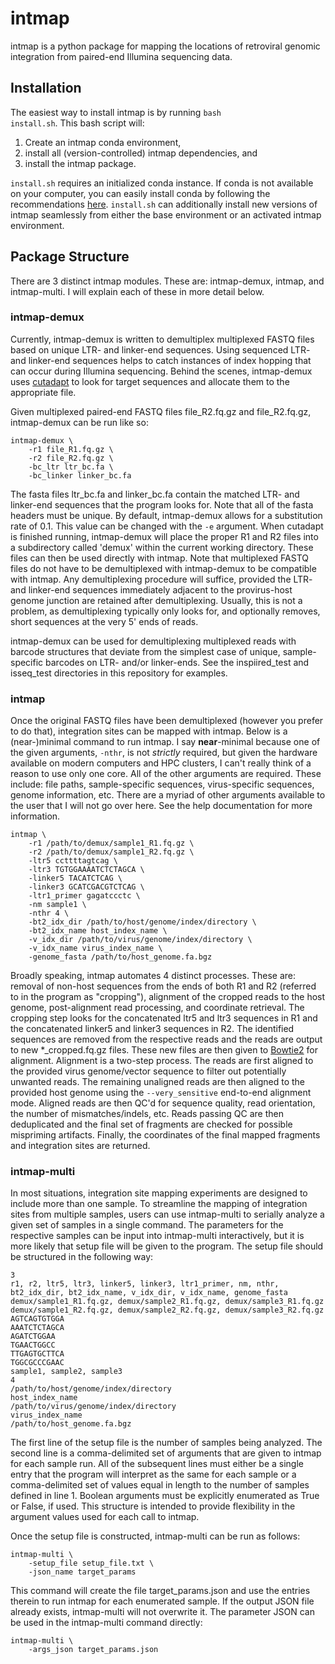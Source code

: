 # intmap

intmap is a python package for mapping the locations of retroviral genomic integration from paired-end Illumina sequencing data.

## Installation
The easiest way to install intmap is by running <code>bash install.sh</code>. This bash script will:

1. Create an intmap conda environment,
2. install all (version-controlled) intmap dependencies, and
3. install the intmap package.

<code>install.sh</code> requires an initialized conda instance. If conda is not available on your computer, you can easily install conda by following the recommendations [here](https://mamba.readthedocs.io/en/latest/installation/mamba-installation.html). <code>install.sh</code> can additionally install new versions of intmap seamlessly from either the base environment or an activated intmap environment.

## Package Structure
There are 3 distinct intmap modules. These are: intmap-demux, intmap, and intmap-multi. I will explain each of these in more detail below.

### intmap-demux
Currently, intmap-demux is written to demultiplex multiplexed FASTQ files based on unique LTR- and linker-end sequences. Using sequenced LTR- and linker-end sequences helps to catch instances of index hopping that can occur during Illumina sequencing. Behind the scenes, intmap-demux uses [cutadapt](https://cutadapt.readthedocs.io/en/stable/#) to look for target sequences and allocate them to the appropriate file.

Given multiplexed paired-end FASTQ files file_R2.fq.gz and file_R2.fq.gz, intmap-demux can be run like so:

```
intmap-demux \
    -r1 file_R1.fq.gz \
    -r2 file_R2.fq.gz \
    -bc_ltr ltr_bc.fa \
    -bc_linker linker_bc.fa
```

The fasta files ltr_bc.fa and linker_bc.fa contain the matched LTR- and linker-end sequences that the program looks for. Note that all of the fasta headers must be unique. By default, intmap-demux allows for a substitution rate of 0.1. This value can be changed with the <code>-e</code> argument. When cutadapt is finished running, intmap-demux will place the proper R1 and R2 files into a subdirectory called 'demux' within the current working directory. These files can then be used directly with intmap. Note that multiplexed FASTQ files do not have to be demultiplexed with intmap-demux to be compatible with intmap. Any demultiplexing procedure will suffice, provided the LTR- and linker-end sequences immediately adjacent to the provirus-host genome junction are retained after demultiplexing. Usually, this is not a problem, as demultiplexing typically only looks for, and optionally removes, short sequences at the very 5' ends of reads.

intmap-demux can be used for demultiplexing multiplexed reads with barcode structures that deviate from the simplest case of unique, sample-specific barcodes on LTR- and/or linker-ends. See the inspiired_test and isseq_test directories in this repository for examples.

### intmap

Once the original FASTQ files have been demultiplexed (however you prefer to do that), integration sites can be mapped with intmap. Below is a (near-)minimal command to run intmap. I say <b>near</b>-minimal because one of the given arguments, <code>-nthr</code>, is not <i>strictly</i> required, but given the hardware available on modern computers and HPC clusters, I can't really think of a reason to use only one core. All of the other arguments are required. These include: file paths, sample-specific sequences, virus-specific sequences, genome information, etc. There are a myriad of other arguments available to the user that I will not go over here. See the help documentation for more information.

```
intmap \
    -r1 /path/to/demux/sample1_R1.fq.gz \
    -r2 /path/to/demux/sample1_R2.fq.gz \
    -ltr5 ccttttagtcag \
    -ltr3 TGTGGAAAATCTCTAGCA \
    -linker5 TACATCTCAG \
    -linker3 GCATCGACGTCTCAG \
    -ltr1_primer gagatccctc \
    -nm sample1 \
    -nthr 4 \
    -bt2_idx_dir /path/to/host/genome/index/directory \
    -bt2_idx_name host_index_name \
    -v_idx_dir /path/to/virus/genome/index/directory \
    -v_idx_name virus_index_name \
    -genome_fasta /path/to/host_genome.fa.bgz
```

Broadly speaking, intmap automates 4 distinct processes. These are: removal of non-host sequences from the ends of both R1 and R2 (referred to in the program as "cropping"), alignment of the cropped reads to the host genome, post-alignment read processing, and coordinate retrieval. The cropping step looks for the concatenated ltr5 and ltr3 sequences in R1 and the concatenated linker5 and linker3 sequences in R2. The identified sequences are removed from the respective reads and the reads are output to new *_cropped.fq.gz files. These new files are then given to [Bowtie2](https://bowtie-bio.sourceforge.net/bowtie2/index.shtml) for alignment. Alignment is a two-step process. The reads are first aligned to the provided virus genome/vector sequence to filter out potentially unwanted reads. The remaining unaligned reads are then aligned to the provided host genome using the <code>--very_sensitive</code> end-to-end alignment mode. Aligned reads are then QC'd for sequence quality, read orientation, the number of mismatches/indels, etc. Reads passing QC are then deduplicated and the final set of fragments are checked for possible mispriming artifacts. Finally, the coordinates of the final mapped fragments and integration sites are returned.

### intmap-multi
In most situations, integration site mapping experiments are designed to include more than one sample. To streamline the mapping of integration sites from multiple samples, users can use intmap-multi to serially analyze a given set of samples in a single command. The parameters for the respective samples can be input into intmap-multi interactively, but it is more likely that setup file will be given to the program. The setup file should be structured in the following way:

```
3
r1, r2, ltr5, ltr3, linker5, linker3, ltr1_primer, nm, nthr, bt2_idx_dir, bt2_idx_name, v_idx_dir, v_idx_name, genome_fasta
demux/sample1_R1.fq.gz, demux/sample2_R1.fq.gz, demux/sample3_R1.fq.gz
demux/sample1_R2.fq.gz, demux/sample2_R2.fq.gz, demux/sample3_R2.fq.gz
AGTCAGTGTGGA
AAATCTCTAGCA
AGATCTGGAA
TGAACTGGCC
TTGAGTGCTTCA
TGGCGCCCGAAC
sample1, sample2, sample3
4
/path/to/host/genome/index/directory
host_index_name
/path/to/virus/genome/index/directory
virus_index_name
/path/to/host_genome.fa.bgz
```

The first line of the setup file is the number of samples being analyzed. The second line is a comma-delimited set of arguments that are given to intmap for each sample run. All of the subsequent lines must either be a single entry that the program will interpret as the same for each sample or a comma-delimited set of values equal in length to the number of samples defined in line 1. Boolean arguments must be explicitly enumerated as True or False, if used. This structure is intended to provide flexibility in the argument values used for each call to intmap.

Once the setup file is constructed, intmap-multi can be run as follows:

```
intmap-multi \
    -setup_file setup_file.txt \
    -json_name target_params
```

This command will create the file target_params.json and use the entries therein to run intmap for each enumerated sample. If the output JSON file already exists, intmap-multi will not overwrite it. The parameter JSON can be used in the intmap-multi command directly:

```
intmap-multi \
    -args_json target_params.json
```